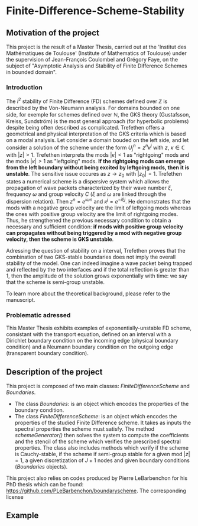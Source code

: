 # Finite-Difference-Scheme-Stability
## Motivation of the project
This project is the result of a Master Thesis, carried out at the 'Institut des Mathématiques de Toulouse' (Institute of Mathematics of Toulouse) under the supervision of Jean-François Coulombel and Grégory Faye, on the subject of "Asymptotic Analysis and Stability of Finite Difference Schemes in bounded domain".

### Introduction
The $l^2$ stability of Finite Difference (FD) schemes defined over $\mathbb{Z}$ is described by the Von-Neumann analysis. For domains bounded on one side, for exemple for schemes defined over $\mathbb{N}$, the GKS theory (Gustafsson, Kreiss, Sundström) is the most general approach (for hyperbolic problems) despite being often described as complicated. Trefethen offers a geometrical and physical interpretation of the GKS criteria which is based on a modal analysis. Let consider a domain bouded on the left side, and let consider a solution of the scheme under the form $U^n_j = z^n\kappa^j$ with $z,~\kappa\in\mathbb{C}$ with $|z|>1$. Trefethen interprets the mods $|\kappa|<1$ as "rightgoing" mods and the mods $|\kappa|>1$ as "leftgoing" mods. **If the rightgoing mods can emerge from the left boundary without being excited by leftgoing mods, then it is unstable**. The sensitive issue occures as $z\rightarrow z_0$ with $|z_0|=1$. Trefethen states a numerical scheme is a dispersive system which allows the propagation of wave packets characterized by their wave number $\xi$, frequency $\omega$ and group velocity $C$ ($\xi$ and $\omega$ are linked through the dispersion relation). Then $z^n=e^{i\omega n}$ and $\kappa^j=e^{-i\xi j}$. He demonstrates that the mods with a negative group velocity are the limit of leftgoing mods whereas the ones with positive group velocity are the limit of rightgoing modes. Thus, he strengthened the previous necessary condition to obtain a necessary and sufficient condition: **if mods with positive group velocity can propagates without being triggered by a mod with negative group velocity, then the scheme is GKS unstable**.  

Adressing the question of stability on a interval, Trefethen proves that the combination of two GKS-stable boundaries does not imply the overall stability of the model. One can indeed imagine a wave packet being trapped and reflected by the two interfaces and if the total reflection is greater than 1, then the amplitude of the solution grows exponentially with time: we say that the scheme is semi-group unstable. 

To learn more about the theoretical background, please refer to the manuscript.

### Problematic adressed
This Master Thesis exhibits examples of exponentially-unstable FD scheme, consistant with the transport equation, defined on an interval with a Dirichlet boundary condition on the incoming edge (physical boundary condition) and a Neumann boundary condition on the outgoing edge (transparent boundary condition).

## Description of the project
This project is composed of two main classes: *FiniteDifferenceScheme* and *Boundaries*.

- The class *Boundaries*: is an object which encodes the properties of the boundary condition.
- The class *FiniteDifferenceScheme*: is an object which encodes the properties of the studied Finite Difference scheme. It takes as inputs the spectral properties the scheme must satisfy. The method *schemeGenerator()* then solves the system to compute the coefficients and the stencil of the scheme which verifies the prescribed spectral properties. The class also includes methods which verify if the scheme is Cauchy-stable, if the scheme if semi-group stable for a given mod $|z|=1$, a given discretization of $J+1$ nodes and given boundary conditions (*Boundaries* objects).

This project also relies on codes produced by Pierre LeBarbenchon for his PhD thesis which can be found: https://github.com/PLeBarbenchon/boundaryscheme. The corresponding license 


## Example

